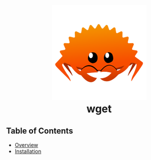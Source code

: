 <h1 align=center>
    <img alt="Ferris" src="./assets/ferris.svg">
    <br>
    wget
</h1>

## Table of Contents
- [Overview]()
- [Installation]()